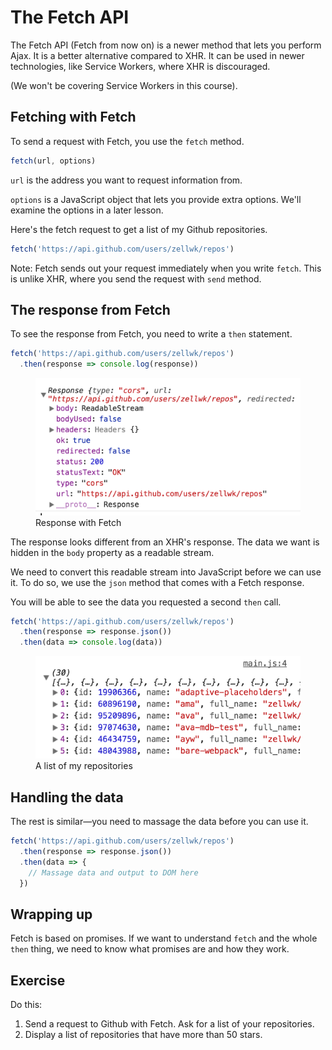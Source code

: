 # The Fetch API

The Fetch API (Fetch from now on) is a newer method that lets you perform Ajax. It is a better alternative compared to XHR. It can be used in newer technologies, like Service Workers, where XHR is discouraged.

(We won't be covering Service Workers in this course).

## Fetching with Fetch

To send a request with Fetch, you use the `fetch` method.

```js
fetch(url, options)
```

`url` is the address you want to request information from.

`options` is a JavaScript object that lets you provide extra options. We'll examine the options in a later lesson.

Here's the fetch request to get a list of my Github repositories.

```js
fetch('https://api.github.com/users/zellwk/repos')
```

Note: Fetch sends out your request immediately when you write `fetch`. This is unlike XHR, where you send the request with `send` method.

## The response from Fetch

To see the response from Fetch, you need to write a `then` statement.

```js
fetch('https://api.github.com/users/zellwk/repos')
  .then(response => console.log(response))
```

<figure>
  <img src="../../images/ajax/fetch/response.png" alt="Response with Fetch">
  <figcaption>Response with Fetch</figcaption>
</figure>

The response looks different from an XHR's response. The data we want is hidden in the `body` property as a readable stream.

We need to convert this readable stream into JavaScript before we can use it. To do so, we use the `json` method that comes with a Fetch response.

You will be able to see the data you requested a second `then` call.

```js
fetch('https://api.github.com/users/zellwk/repos')
  .then(response => response.json())
  .then(data => console.log(data))
```

<figure>
  <img src="../../images/ajax/json/repos.png" alt="A list of my repositories">
  <figcaption aria-hidden>A list of my repositories</figcaption>
</figure>

## Handling the data

The rest is similar—you need to massage the data before you can use it.

```js
fetch('https://api.github.com/users/zellwk/repos')
  .then(response => response.json())
  .then(data => {
    // Massage data and output to DOM here
  })
```

## Wrapping up

Fetch is based on promises. If we want to understand `fetch` and the whole `then` thing, we need to know what promises are and how they work.

## Exercise

Do this:

1. Send a request to Github with Fetch. Ask for a list of your repositories.
2. Display a list of repositories that have more than 50 stars.